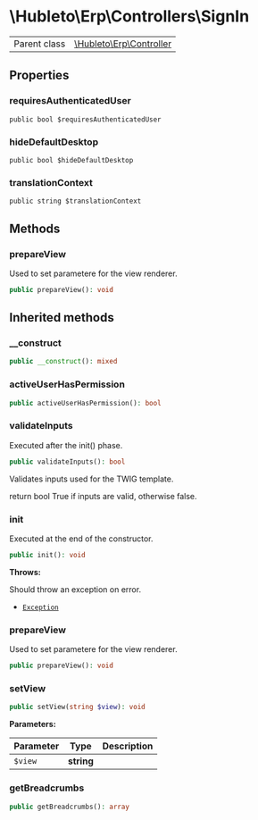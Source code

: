 
# \Hubleto\Erp\Controllers\SignIn
<table class='table-default dense'>
<tr><td>Parent class</td><td><a href="../Controller">\Hubleto\Erp\Controller</a></td></tr></table>


## Properties

### requiresAuthenticatedUser

`public bool $requiresAuthenticatedUser`


### hideDefaultDesktop

`public bool $hideDefaultDesktop`


### translationContext

`public string $translationContext`


## Methods

### prepareView

Used to set parametere for the view renderer.

```php
public prepareView(): void
```


## Inherited methods

### __construct

```php
public __construct(): mixed
```


### activeUserHasPermission

```php
public activeUserHasPermission(): bool
```


### validateInputs

Executed after the init() phase.

```php
public validateInputs(): bool
```

Validates inputs used for the TWIG template.

return bool True if inputs are valid, otherwise false.


### init

Executed at the end of the constructor.

```php
public init(): void
```

**Throws:**

Should throw an exception on error.
- [`Exception`](../../../Exception)


### prepareView

Used to set parametere for the view renderer.

```php
public prepareView(): void
```


### setView

```php
public setView(string $view): void
```

**Parameters:**

| Parameter | Type       | Description |
|-----------|------------|-------------|
| `$view`   | **string** |             |


### getBreadcrumbs

```php
public getBreadcrumbs(): array
```

